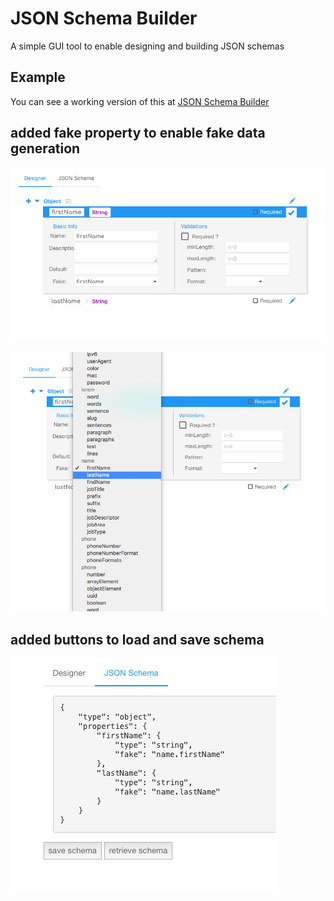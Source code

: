 # JSON Schema Builder
A simple GUI tool to enable designing and building JSON schemas

## Example
You can see a working version of this at [JSON Schema Builder](https://bjdash.github.io/JSON-Schema-Builder/)


## added fake property to enable fake data generation

![fake support](images/fake1.png)

![fake options](images/fake2.png)

## added buttons to load and save schema

![load and save schema](images/schema_add_load.png)